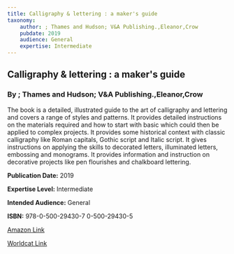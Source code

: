 ```yaml
---
title: Calligraphy & lettering : a maker's guide
taxonomy:
	author: ; Thames and Hudson; V&A Publishing.,Eleanor,Crow
	pubdate: 2019
	audience: General
	expertise: Intermediate
---
```

## Calligraphy & lettering : a maker's guide
### By ; Thames and Hudson; V&A Publishing.,Eleanor,Crow
The book is a detailed, illustrated guide to the art of  calligraphy and lettering and covers a range of styles and patterns. It provides detailed instructions on the materials required and how to start with basic which could then be applied to complex projects. It provides some historical context with classic calligraphy like  Roman capitals, Gothic script and Italic script. It gives instructions on applying the skills to decorated letters, illuminated letters, embossing and monograms. It provides information and instruction on decorative projects like pen flourishes and chalkboard lettering. 

**Publication Date:** 2019

**Expertise Level:** Intermediate

**Intended Audience:** General

**ISBN:** 978-0-500-29430-7 0-500-29430-5

[Amazon Link](https://www.amazon.com/Calligraphy-Lettering-Maker-s-Guide/dp/0500294305/ref=sr_1_fkmr0_1?keywords=Calligraphy+%26+lettering+%3A+a+maker%27s+guide+eleanor+crow&qid=1570112963&s=gateway&sr=8-1-fkmr0)

[Worldcat Link](https://www.worldcat.org/title/calligraphy-lettering-a-makers-guide/oclc/1052845594&referer=brief_results)